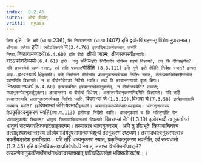 ```yaml
---
index:  8.2.46
sutra:  क्षीयो दीर्घात्
vritti:  nyasa
---
```


`क्षियः` इति। `क्षि क्षये` (धा.पा.236), `क्षि निवासगत्योः` (धा.पा.1407) इति द्वयोरपि ग्रहणम्; विशेषानुपादानात्। `क्षीणआः क्लेशाः` इति। `क्तोऽधिकरणे` च` (3.4.76) इत्यादिनाऽकर्मकत्वात् कर्त्तरि निष्ठा, `निष्ठायामण्यदर्थे` (6.4.60) इति दीर्घः। `क्षीणो जाल्मः, क्षीणस्तपस्वी` इत्यादि। `वाऽऽक्रोशदैभ्ययोः` (6.4.61) इति।
ननु च `क्षियः` इति निर्देशादेव दीर्घस्य ग्रहणं विज्ञायते, तत् किं दीर्घग्रहणेन? यदि ह्रस्वस्येवं ग्रहणं स्यात्, एवं सति परत्वात् `घेर्ङिति` (8.3.111) इति गुणे कृते क्षेरिति निर्देशः स्यात्? इत्यत आह--`ह्रस्वस्यापि हि` इत्यादि। यदि नियोगतो दीर्घस्यैव धात्वनुकरणस्येयङा निर्देशः स्यात्, ततोऽस्मान्निर्देशाद्दीर्घस्येदं ग्रहणमिति विज्ञायते। न च दीर्घस्यैवेयङा निर्वेशो भवति। तथा हि ह्रस्वान्तस्यासौ दृष्टः क्षियः। `निष्ठायामण्यदर्थे` (6.4.60) इत्यत्रावसितं ह्रस्वान्तस्थेदमनुकर्णम्, न दीर्घान्तस्येति? उच्यते; यथाभूतस्यैवानुकर्तुयुक्तम्। ह्रस्वान्तस्य च दीर्घत्वं विधेयम्। अतस्तस्यैवानुकरणमिदमिति विज्ञायते। यदि तर्हि ह्रस्वान्तस्यापि धात्वनुकरणस्येयङा निर्देशो भवति, `विपराभ्यां जेः` (1.3.19), `विभाषा चेः` (7.3.58) इत्येवमादावपि कस्मान्न भवति? इह `विपराभ्यां जेरित्येवमादौ` इत्यादि। अत्रासङ्कल्पमित्यतदध्याहार्यम्। धात्वनुकरणस्य हि `प्रकृतिवदनुकरणं भवति` (व्या.प.113) इतीयङा निर्देशो भवति। धात्वनुकरणं च किं भवितुमर्हति येन धातावनुकार्येव स्थितम्? धातुत्वं क्रियावाचित्वलक्षणं विवक्ष्यते। `विपराभ्यां जेः` (1.3.19) इत्येवमादौ त्वनुकार्यगतं धातुत्वं सदप्यववक्षितत्वादसङ्कल्पम्। तस्मान्नात्र धात्वनुकरणम्। अपि तु ङीप्रभृतेः क्रियावाचिनश्च तत्सादृश्यशब्दान्तरस्य ङीत्येवमादेर्यद्रूपसामान्यमर्थशून्यं तदनुकरणं द्रष्टव्यम्। तस्मादधात्वनुकरणत्वान्न भवतीयङादेश इत्यभिप्रायः। यदि तर्हि धात्वनुकरण स्यात्, प्रकृतिवदनुकरण भवतीति, एवं सत्यधातो (1.2.45) इति प्रातिपदिकसंज्ञाप्रतिषेधोऽपि स्यात्, ततश्च विभक्तिर्नोपपद्यते? वत्करणेनानुकार्येणार्थेणार्थनार्थवत्त्वस्याश्रयात् प्रातिपदिकसंज्ञा भविष्यतीत्यदोषः।।

